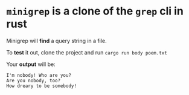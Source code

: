 # `minigrep` is a clone of the `grep` cli in rust

Minigrep will **find** a query string in a file.

To **test** it out, clone the project and run `cargo run body poem.txt`

Your **output** will be: 
```
I'm nobody! Who are you?
Are you nobody, too?
How dreary to be somebody!
```
